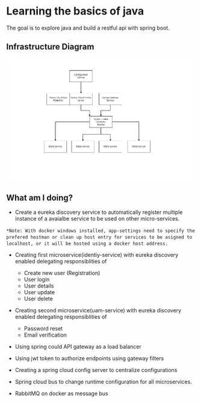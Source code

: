 # Learning the basics of java

The goal is to explore java and build a restful api with spring boot.

## Infrastructure Diagram

<img src="./assets/spring-infra-diagram.jpg">

## What am I doing?

 - Create a eureka discovery service to automatically register multiple instance of a avaialbe service to be used on other micro-services.

 `*Note: With docker windows installed, app-settings need to specify the prefered hostman or clean up host entry for services to be asigned to localhost, or it will be hosted using a docker host address.`

 - Creating first microservice(identiy-service) with eureka discovery enabled delegating responsiblities of
   
    - Create new user (Registration)
    - User login
    - User details
    - User update
    - User delete
 
- Creating second microservice(uam-service) with eureka discovery enabled delegating responsiblities of

   - Password reset
   - Email verification

- Using spring could API gateway as a load balancer
- Using jwt token to authorize endpoints using gateway filters
- Creating a spring cloud config server to centralize configurations 
- Spring cloud bus to change runtime configuration for all microservices. 
- RabbitMQ on docker as message bus
